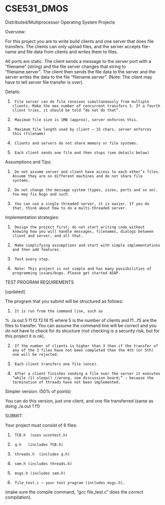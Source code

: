 # CSE531_DMOS
Distributed/Multiprocessor Operating System Projects

Overview:

For this project you are to write build clients and one server that does file transfers. The clients can only upload files, and the server accepts file-name and file data from clients and writes them to files.

All ports are static. The client sends a message to the server port with a “filename” (string) and the file server changes that string to “filename.server”. The client then sends the file data to the server and the server writes the data to the file “filename.server”. (Note: The client may have to tell server file transfer is over).

Details:

1.      File server can do file receives simultaneously from multiple clients. Make the max number of concurrent transfers 3. If a fourth client tries, it should be told “do not do that”.

2.      Maximum file size is 1MB (approx), server enforces this.

3.      Maximum file length used by client – 15 chars, server enforces this (filename)

4.      Clients and servers do not share memory or file systems.

5.      Each client sends one file and then stops (see details below)

Assumptions and Tips:

1.      Do not assume server and client have access to each other’s files. Assume they are on different machines and do not share file systems.

2.      Do not change the message system (types, sizes, ports and so on). You may fix bugs and such.

3.      You can use a single threaded server, it is easier. If you do that, think about how to do a multi-threaded server.

Implementation strategies:

1.      Design the project first; do not start writing code without knowing how you will handle messages, filenames, dialogs between client and server, and all that.

2.      Make simplifying assumptions and start with simple implementations and then add features.

3.      Test every step.

4.      Note: This project is not simple and has many possibilities of programming issues/bugs. Please get started ASAP.

TEST PROGRAM REQUIREMENTS

[updated]

The program that you submit will be structured as follows:

1.      It is run from the command line, such as
%  ./a.out 5 f1 f2 f3 f4 f5
where 5 is the number of clients and f1…f5 are the files to transfer. You can assume the command line will be correct and you do not have to check for its structure (not checking is a security risk, but for this project it is ok).

2.      If the number of clients is higher than 3 then if the transfer of any of the 3 files have not been completed then the 4th (or 5th) one will be rejected.

3.      Each client transfers one file (once).

4.      After a client finishes sending a file over the server it executes “while (1) sleep() //wrong, see discussion board;” – because the termination of threads have not been implemented.

Simpler version: (50% of points)

You can do this version, just one client, and one file transferred (same as doing ./a.out 1 f1)

SUBMIT:

Your project must consist of 6 files:

1.      TCB.h  (uses ucontext.h)

2.      q.h   (includes TCB.h)

3.      threads.h  (includes q.h)

4.      sem.h (includes threads.h)

5.      msgs.h (includes sem.h)

6.      file_test.c – your test program (includes msgs.h).

(make sure the compile command, “gcc file_test.c” does the correct compilation).
